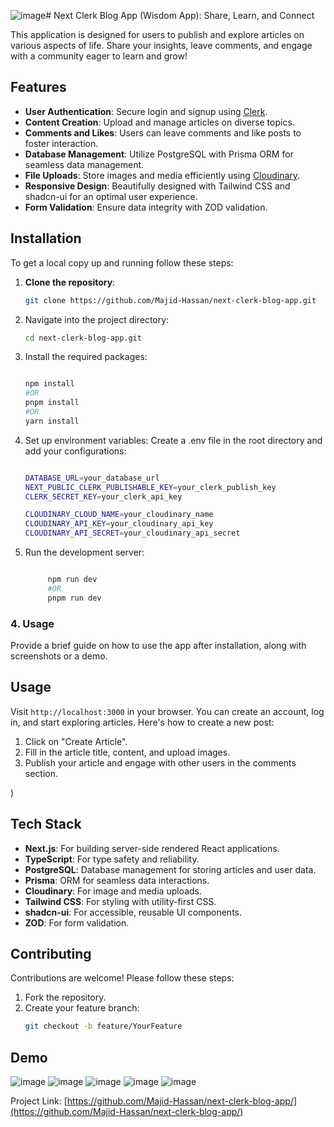 ![image](https://github.com/user-attachments/assets/01df54da-72cd-4163-a440-7d80097b83ef)# Next Clerk Blog App (Wisdom App): Share, Learn, and Connect  

This application is designed for users to publish and explore articles on various aspects of life. Share your insights, leave comments, and engage with a community eager to learn and grow!  

## Features  
- **User Authentication**: Secure login and signup using [Clerk](https://clerk.dev).  
- **Content Creation**: Upload and manage articles on diverse topics.  
- **Comments and Likes**: Users can leave comments and like posts to foster interaction.  
- **Database Management**: Utilize PostgreSQL with Prisma ORM for seamless data management.  
- **File Uploads**: Store images and media efficiently using [Cloudinary](https://cloudinary.com).  
- **Responsive Design**: Beautifully designed with Tailwind CSS and shadcn-ui for an optimal user experience.  
- **Form Validation**: Ensure data integrity with ZOD validation.

## Installation  
To get a local copy up and running follow these steps:  

1. **Clone the repository**:  
   ```bash  
   git clone https://github.com/Majid-Hassan/next-clerk-blog-app.git

2. Navigate into the project directory:

   ```bash  
   cd next-clerk-blog-app.git
   
3. Install the required packages:

   ```bash
   
   npm install
   #OR
   pnpm install
   #OR
   yarn install

4. Set up environment variables: Create a .env file in the root directory and add your configurations:
   
    ```bash

    DATABASE_URL=your_database_url  
    NEXT_PUBLIC_CLERK_PUBLISHABLE_KEY=your_clerk_publish_key
    CLERK_SECRET_KEY=your_clerk_api_key

    CLOUDINARY_CLOUD_NAME=your_cloudinary_name
    CLOUDINARY_API_KEY=your_cloudinary_api_key
    CLOUDINARY_API_SECRET=your_cloudinary_api_secret

5. Run the development server:
   
    ```bash

         npm run dev
         #OR
         pnpm run dev


### 4. **Usage**  
Provide a brief guide on how to use the app after installation, along with screenshots or a demo.  

## Usage  

   Visit `http://localhost:3000` in your browser. You can create an account, log in, and start exploring articles. Here's how to create a new post:  
        
   1. Click on "Create Article".  
   2. Fill in the article title, content, and upload images.  
   3. Publish your article and engage with other users in the comments section.  
        
)

## Tech Stack  
- **Next.js**: For building server-side rendered React applications.  
- **TypeScript**: For type safety and reliability.  
- **PostgreSQL**: Database management for storing articles and user data.  
- **Prisma**: ORM for seamless data interactions.  
- **Cloudinary**: For image and media uploads.  
- **Tailwind CSS**: For styling with utility-first CSS.  
- **shadcn-ui**: For accessible, reusable UI components.  
- **ZOD**: For form validation.

## Contributing  
Contributions are welcome! Please follow these steps:  

1. Fork the repository.  
2. Create your feature branch:  
   ```bash  
   git checkout -b feature/YourFeature

## Demo

![image](https://github.com/user-attachments/assets/01df54da-72cd-4163-a440-7d80097b83ef)
![image](https://github.com/user-attachments/assets/5ce6a545-03d2-48c5-9344-c09bd73d6d67)
![image](https://github.com/user-attachments/assets/9ebd7cd9-c642-4c54-aafc-354622713f48)
![image](https://github.com/user-attachments/assets/1f456568-8195-4a0a-8b41-afffafb389c4)
![image](https://github.com/user-attachments/assets/547d8c1a-b164-41de-83c4-6171dfa71350)


Project Link: [https://github.com/Majid-Hassan/next-clerk-blog-app/](https://github.com/Majid-Hassan/next-clerk-blog-app/)


